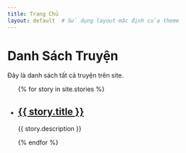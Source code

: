 ```yaml
---
title: Trang Chủ
layout: default  # Sử dụng layout mặc định của theme
---
```


# Danh Sách Truyện

Đây là danh sách tất cả truyện trên site.

<ul>
  {% for story in site.stories %}
    <li>
      <h2><a href="{{ story.url }}">{{ story.title }}</a></h2>
      <p>{{ story.description }}</p>
    </li>
  {% endfor %}
</ul>
